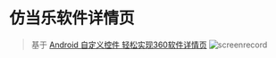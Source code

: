 ﻿# 仿当乐软件详情页
> 基于 [Android 自定义控件 轻松实现360软件详情页](http://blog.csdn.net/lmj623565791/article/details/43649913)
![screenrecord](https://github.com/ngstyle/StickyLayout/raw/master/screenrecord.gif)